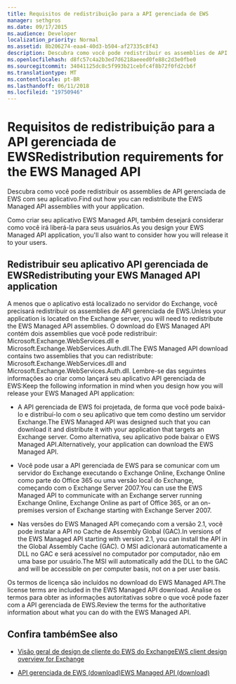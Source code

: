 ```yaml
---
title: Requisitos de redistribuição para a API gerenciada de EWS
manager: sethgros
ms.date: 09/17/2015
ms.audience: Developer
localization_priority: Normal
ms.assetid: 8b206274-eaa4-40d3-b504-af27335c8f43
description: Descubra como você pode redistribuir os assemblies de API gerenciada de EWS com seu aplicativo.
ms.openlocfilehash: d8fc57c4a2b3ed7d6218aeeed0fe88c2d3e0fbe0
ms.sourcegitcommit: 34041125dc8c5f993b21cebfc4f8b72f0fd2cb6f
ms.translationtype: MT
ms.contentlocale: pt-BR
ms.lasthandoff: 06/11/2018
ms.locfileid: "19750946"
---
```

# <a name="redistribution-requirements-for-the-ews-managed-api"></a><span data-ttu-id="01607-103">Requisitos de redistribuição para a API gerenciada de EWS</span><span class="sxs-lookup"><span data-stu-id="01607-103">Redistribution requirements for the EWS Managed API</span></span>

<span data-ttu-id="01607-104">Descubra como você pode redistribuir os assemblies de API gerenciada de EWS com seu aplicativo.</span><span class="sxs-lookup"><span data-stu-id="01607-104">Find out how you can redistribute the EWS Managed API assemblies with your application.</span></span>
  
<span data-ttu-id="01607-105">Como criar seu aplicativo EWS Managed API, também desejará considerar como você irá liberá-la para seus usuários.</span><span class="sxs-lookup"><span data-stu-id="01607-105">As you design your EWS Managed API application, you'll also want to consider how you will release it to your users.</span></span> 
  
## <a name="redistributing-your-ews-managed-api-application"></a><span data-ttu-id="01607-106">Redistribuir seu aplicativo API gerenciada de EWS</span><span class="sxs-lookup"><span data-stu-id="01607-106">Redistributing your EWS Managed API application</span></span>

<span data-ttu-id="01607-107">A menos que o aplicativo está localizado no servidor do Exchange, você precisará redistribuir os assemblies de API gerenciada de EWS.</span><span class="sxs-lookup"><span data-stu-id="01607-107">Unless your application is located on the Exchange server, you will need to redistribute the EWS Managed API assemblies.</span></span> <span data-ttu-id="01607-108">O download do EWS Managed API contém dois assemblies que você pode redistribuir: Microsoft.Exchange.WebServices.dll e Microsoft.Exchange.WebServices.Auth.dll.</span><span class="sxs-lookup"><span data-stu-id="01607-108">The EWS Managed API download contains two assemblies that you can redistribute: Microsoft.Exchange.WebServices.dll and Microsoft.Exchange.WebServices.Auth.dll.</span></span> <span data-ttu-id="01607-109">Lembre-se das seguintes informações ao criar como lançará seu aplicativo API gerenciada de EWS:</span><span class="sxs-lookup"><span data-stu-id="01607-109">Keep the following information in mind when you design how you will release your EWS Managed API application:</span></span>
  
- <span data-ttu-id="01607-110">A API gerenciada de EWS foi projetada, de forma que você pode baixá-lo e distribuí-lo com o seu aplicativo que tem como destino um servidor Exchange.</span><span class="sxs-lookup"><span data-stu-id="01607-110">The EWS Managed API was designed such that you can download it and distribute it with your application that targets an Exchange server.</span></span> <span data-ttu-id="01607-111">Como alternativa, seu aplicativo pode baixar o EWS Managed API.</span><span class="sxs-lookup"><span data-stu-id="01607-111">Alternatively, your application can download the EWS Managed API.</span></span>
    
- <span data-ttu-id="01607-112">Você pode usar a API gerenciada de EWS para se comunicar com um servidor do Exchange executando o Exchange Online, Exchange Online como parte do Office 365 ou uma versão local do Exchange, começando com o Exchange Server 2007.</span><span class="sxs-lookup"><span data-stu-id="01607-112">You can use the EWS Managed API to communicate with an Exchange server running Exchange Online, Exchange Online as part of Office 365, or an on-premises version of Exchange starting with Exchange Server 2007.</span></span>
    
- <span data-ttu-id="01607-113">Nas versões do EWS Managed API começando com a versão 2.1, você pode instalar a API no Cache de Assembly Global (GAC).</span><span class="sxs-lookup"><span data-stu-id="01607-113">In versions of the EWS Managed API starting with version 2.1, you can install the API in the Global Assembly Cache (GAC).</span></span> <span data-ttu-id="01607-114">O MSI adicionará automaticamente a DLL no GAC e será acessível no computador por computador, não em uma base por usuário.</span><span class="sxs-lookup"><span data-stu-id="01607-114">The MSI will automatically add the DLL to the GAC and will be accessible on per computer basis, not on a per user basis.</span></span>
    
<span data-ttu-id="01607-115">Os termos de licença são incluídos no download do EWS Managed API.</span><span class="sxs-lookup"><span data-stu-id="01607-115">The license terms are included in the EWS Managed API download.</span></span> <span data-ttu-id="01607-116">Analise os termos para obter as informações autoritativas sobre o que você pode fazer com a API gerenciada de EWS.</span><span class="sxs-lookup"><span data-stu-id="01607-116">Review the terms for the authoritative information about what you can do with the EWS Managed API.</span></span>
  
## <a name="see-also"></a><span data-ttu-id="01607-117">Confira também</span><span class="sxs-lookup"><span data-stu-id="01607-117">See also</span></span>


- [<span data-ttu-id="01607-118">Visão geral de design de cliente do EWS do Exchange</span><span class="sxs-lookup"><span data-stu-id="01607-118">EWS client design overview for Exchange</span></span>](ews-client-design-overview-for-exchange.md)
    
- [<span data-ttu-id="01607-119">API gerenciada de EWS (download)</span><span class="sxs-lookup"><span data-stu-id="01607-119">EWS Managed API (download)</span></span>](http://aka.ms/ews-managed-api-readme)
    

